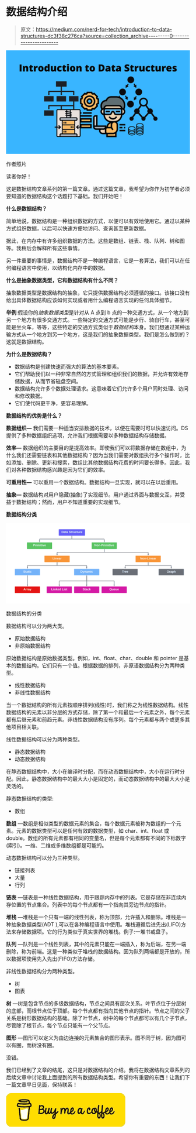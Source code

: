 # 数据结构介绍

> 原文：<https://medium.com/nerd-for-tech/introduction-to-data-structures-dc3f38c276ca?source=collection_archive---------0----------------------->

![](img/fc12a5c6aab4f995cbbb5420d24ffb8d.png)

作者照片

读者你好！

这是数据结构文章系列的第一篇文章。通过这篇文章，我希望为你作为初学者必须要知道的数据结构这个话题打下基础。我们开始吧！

**什么是数据结构？**

简单地说，数据结构是一种组织数据的方式，以便可以有效地使用它。通过以某种方式组织数据，以后可以快速方便地访问、查询甚至更新数据。

据此，在内存中有许多组织数据的方法。这些是数组、链表、栈、队列、树和图等。我稍后会解释所有这些事情。

另一件重要的事情是，数据结构不是一种编程语言，它是一套算法，我们可以在任何编程语言中使用，以结构化内存中的数据。

**什么是抽象数据类型，它和数据结构有什么不同？**

抽象数据类型是数据结构的抽象，它只提供数据结构必须遵循的接口。该接口没有给出具体数据结构应该如何实现或者用什么编程语言实现的任何具体细节。

**举例**:假设你的*抽象数据类型*是针对从 A 点到 b 点的一种交通方式，从一个地方到另一个地方有很多交通方式。一些特定的交通方式可能是步行、骑自行车，甚至可能是坐火车，等等，这些特定的交通方式类似于*数据结构*本身。我们想通过某种运输方式从一个地方到另一个地方，这是我们的抽象数据类型。我们是怎么做到的？这就是数据结构。

**为什么是数据结构？**

*   数据结构是创建快速而强大的算法的基本要素。
*   它们帮助我们以一种非常自然的方式管理和组织我们的数据，并允许有效地存储数据，从而节省磁盘空间。
*   数据结构允许多个数据处理请求。这意味着它们允许多个用户同时处理、访问和修改数据。
*   它们使代码更干净，更容易理解。

**数据结构的优势是什么？**

**数据组织—** 我们需要一种适当安排数据的技术，以便在需要时可以快速访问。DS 提供了多种数据组织选项，允许我们根据需要以多种数据结构存储数据。

**效率—** 数据组织的主要目的是提高效率。即使我们可以将数据存储在数组中，为什么我们还需要链表和其他数据结构？因为当我们需要对数组执行多个操作时，比如添加、删除、更新和搜索，数组比其他数据结构花费的时间要长得多。因此，我们对各种数据结构感兴趣是因为它们的效率。

**可重用性—** 可以重用一个数据结构。数据结构一旦实现，就可以在以后重用。

**抽象—** 数据结构对用户隐藏(抽象)了实现细节。用户通过界面与数据交互，并受益于数据结构；然而，用户不知道重要的实现细节。

**数据结构分类**

![](img/4da176f88e39a193f0f632f9045cae31.png)

数据结构的分类

数据结构可以分为两大类。

*   原始数据结构
*   非原始数据结构

原始数据结构是原始数据类型。例如，int、float、char、double 和 pointer 是基本的数据结构。它们只有一个值。根据数据的排列，非原语数据结构分为两种类型。

*   线性数据结构
*   非线性数据结构

当一个数据结构的所有元素按顺序排列(线性)时，我们称之为线性数据结构。线性数据结构的元素以非分层的方式存储，除了第一个和最后一个元素之外，每个元素都有后继元素和前趋元素。非线性数据结构没有序列。每个元素都与两个或更多其他项目相关联。

线性数据结构可以分为两种类型。

*   静态数据结构
*   动态数据结构

在静态数据结构中，大小在编译时分配，而在动态数据结构中，大小在运行时分配。因此，静态数据结构中的最大大小是固定的，而动态数据结构中的最大大小是灵活的。

静态数据结构的类型:

*   数组

**数组** —数组是相似类型的数据元素的集合，每个数据元素被称为数组的一个元素。元素的数据类型可以是任何有效的数据类型，如 char、int、float 或 double。数组的所有元素都有相同的变量名，但是每个元素都有不同的下标数字(索引)。一维、二维或多维数组都是可能的。

动态数据结构可以分为三种类型。

*   链接列表
*   大量
*   行列

**链表** —链表是一种线性数据结构，用于跟踪内存中的列表。它是存储在非连续内存位置的节点集合。列表中的每个节点都有一个指向其旁边节点的指针。

**堆栈** —堆栈是一个只有一端的线性列表，称为顶部，允许插入和删除。堆栈是一种抽象数据类型(ADT ),可以在各种编程语言中使用。堆栈遵循后进先出(LIFO)方法来存储数据项。它的行为类似于真实世界的堆栈。例子:一堆书或盘子。

**队列** —队列是一个线性列表，其中的元素只能在一端插入，称为后端，在另一端删除，称为前端。这是一种类似于堆栈的数据结构。因为队列两端都是开放的，所以数据项使用先入先出(FIFO)方法存储。

非线性数据结构分为两种类型。

*   树
*   图表

**树** —树是包含节点的多级数据结构，节点之间具有层次关系。叶节点位于分层树的底部，而根节点位于顶部。每个节点都有指向其他节点的指针。节点之间的父子关系是树形数据结构的基础。除了叶节点，树中的每个节点都可以有几个子节点，尽管除了根节点，每个节点只能有一个父节点。

**图形** —图形可以定义为由边连接的元素集合的图形表示。图不同于树，因为图可以有圈，而树没有圈。

没错。

我们已经到了文章的结尾，这只是对数据结构的介绍。我将在数据结构文章系列的后续文章中讨论我上面提到的所有数据结构类型。希望你有重要的东西！让我们下一篇文章早日见面，保持联系！

[![](img/de29131fd535f2815d10df2cecca46d1.png)](https://www.buymeacoffee.com/sachinibhagya)